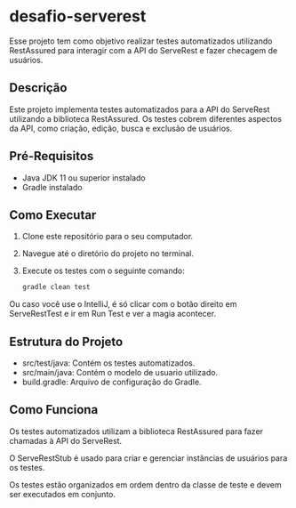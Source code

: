 # desafio-serverest

Esse projeto tem como objetivo realizar testes automatizados utilizando RestAssured para interagir com a API do ServeRest e fazer checagem de usuários.

## Descrição

Este projeto implementa testes automatizados para a API do ServeRest utilizando a biblioteca RestAssured. Os testes cobrem diferentes aspectos da API, como criação, edição, busca e exclusão de usuários.

## Pré-Requisitos

- Java JDK 11 ou superior instalado
- Gradle instalado

## Como Executar

1. Clone este repositório para o seu computador.
2. Navegue até o diretório do projeto no terminal.
3. Execute os testes com o seguinte comando:
   
   ```bash
   gradle clean test

Ou caso você use o IntelliJ, é só clicar com o botão direito em ServeRestTest e ir em Run Test e ver a magia acontecer.
## Estrutura do Projeto

- src/test/java: Contém os testes automatizados.
- src/main/java: Contém o modelo de usuario utilizado.
- build.gradle: Arquivo de configuração do Gradle.

## Como Funciona

Os testes automatizados utilizam a biblioteca RestAssured para fazer chamadas à API do ServeRest.

O ServeRestStub é usado para criar e gerenciar instâncias de usuários para os testes.

Os testes estão organizados em ordem dentro da classe de teste e devem ser executados em conjunto.
